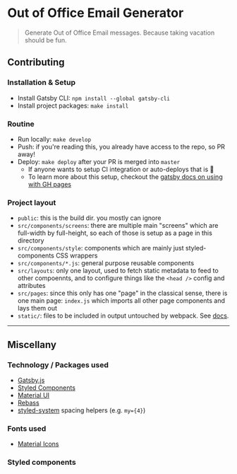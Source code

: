 # Out of Office Email Generator

> Generate Out of Office Email messages. Because taking vacation should be fun.

## Contributing

### Installation & Setup

- Install Gatsby CLI: `npm install --global gatsby-cli`
- Install project packages: `make install`

### Routine

- Run locally: `make develop`
- Push: if you're reading this, you already have access to the repo, so PR away!
- Deploy: `make deploy` after your PR is merged into `master`
  - If anyone wants to setup CI integration or auto-deploys that is 💯
  - To learn more about this setup, checkout the [gatsby docs on using with GH pages](https://www.gatsbyjs.org/docs/how-gatsby-works-with-github-pages/)

### Project layout

- `public`: this is the build dir. you mostly can ignore
- `src/components/screens`: there are multiple main "screens" which are full-width by full-height, so each of those is setup as a page in this directory
- `src/components/style`: components which are mainly just styled-components CSS wrappers
- `src/components/*.js`: general purpose reusable components
- `src/layouts`: only one layout, used to fetch static metadata to feed to other compoennts, and to configure things like the `<head />` config and attributes
- `src/pages`: since this only has one "page" in the classical sense, there is one main page: `index.js` which imports all other page components and lays them out
- `static/`: files to be included in output untouched by webpack. See [docs](https://www.gatsbyjs.org/docs/adding-images-fonts-files/#using-the-code-classlanguage-textstaticcode-folder).

---

## Miscellany

### Technology / Packages used

- [Gatsby.js](https://www.gatsbyjs.org)
- [Styled Components](https://www.styled-components.com/docs/api)
- [Material UI](https://material-ui.com/)
- [Rebass](http://jxnblk.com/rebass/components/Heading)
- [styled-system](https://github.com/jxnblk/styled-system/blob/master/docs/api.md#default-theme) spacing helpers (e.g. `my={4}`)

### Fonts used

- [Material Icons](https://fonts.googleapis.com/icon?family=Material+Icons)

### Styled components
